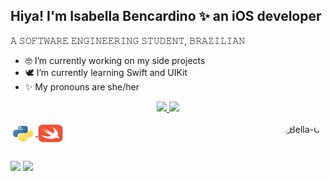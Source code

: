 ## Hiya! I'm Isabella Bencardino ✨ an iOS developer

𝙰 𝚂𝙾𝙵𝚃𝚆𝙰𝚁𝙴  𝙴𝙽𝙶𝙸𝙽𝙴𝙴𝚁𝙸𝙽𝙶  𝚂𝚃𝚄𝙳𝙴𝙽𝚃, 𝙱𝚁𝙰𝚉𝙸𝙻𝙸𝙰𝙽




- 🤓 I’m currently working on my side projects
- 🕊 I’m currently learning Swift and UIKit
- ✨ My pronouns are she/her

<div align="center">
  <a href="https://github.com/bbencardino">
  <img height="180em" src="https://github-readme-stats.vercel.app/api?username=bbencardino&show_icons=true&theme=panda&include_all_commits=true&count_private=true"/>
  <img height="180em" src="https://github-readme-stats.vercel.app/api/top-langs/?username=bbencardino&layout=compact&langs_count=7&theme=panda"/>
</div>
<div style="display: inline_block"><br>
  <img align="center" alt="Bella-Python" height="30" width="40" src="https://raw.githubusercontent.com/devicons/devicon/master/icons/python/python-original.svg">
  <img align="center" alt="Bella-Swift" height="30" width="40" src="https://raw.githubusercontent.com/devicons/devicon/master/icons/swift/swift-original.svg">
  <img align="right" alt="Bella-Gif" height="200" style="border-radius:50px;" src="https://media.discordapp.net/attachments/930211195988869162/930211291233144892/Webp.net-gifmaker.gif">
</div>
  
  ##
 
<div> 
  <a href = "mailto:isabella@bencardino.com.br"><img src="https://img.shields.io/badge/-Gmail-%23333?style=for-the-badge&logo=gmail&logoColor=white" target="_blank"></a>
  <a href="https://www.linkedin.com/in/bbencardino" target="_blank"><img src="https://img.shields.io/badge/-LinkedIn-%230077B5?style=for-the-badge&logo=linkedin&logoColor=white" target="_blank"></a> 
 
  
